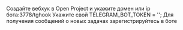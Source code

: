 Создайте вебхук в Open Project и укажите домен или ip бота:3778/tghook
Укажите свой TELEGRAM_BOT_TOKEN = '';
Для получения сообщений о новых задачах зарегистрируйтесь в боте
